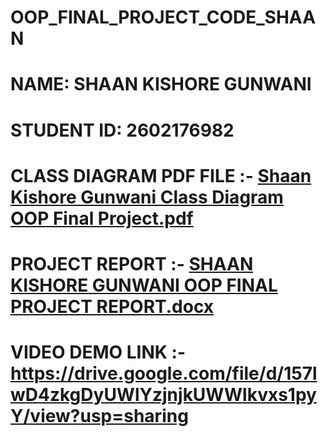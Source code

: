 # OOP_FINAL_PROJECT_CODE_SHAAN

# NAME: SHAAN KISHORE GUNWANI
# STUDENT ID: 2602176982 

# CLASS DIAGRAM PDF FILE :- [Shaan Kishore Gunwani Class Diagram OOP Final Project.pdf](https://github.com/ShaanGunwani/OOP_FINAL_PROJECT_CODE_SHAAN/files/11717425/Shaan.Kishore.Gunwani.Class.Diagram.OOP.Final.Project.pdf)

# PROJECT REPORT :- [SHAAN KISHORE GUNWANI OOP FINAL PROJECT REPORT.docx](https://github.com/ShaanGunwani/OOP_FINAL_PROJECT_CODE_SHAAN/files/11748250/SHAAN.KISHORE.GUNWANI.OOP.FINAL.PROJECT.REPORT.docx)

# VIDEO DEMO LINK :- https://drive.google.com/file/d/157lwD4zkgDyUWlYzjnjkUWWlkvxs1pyY/view?usp=sharing
